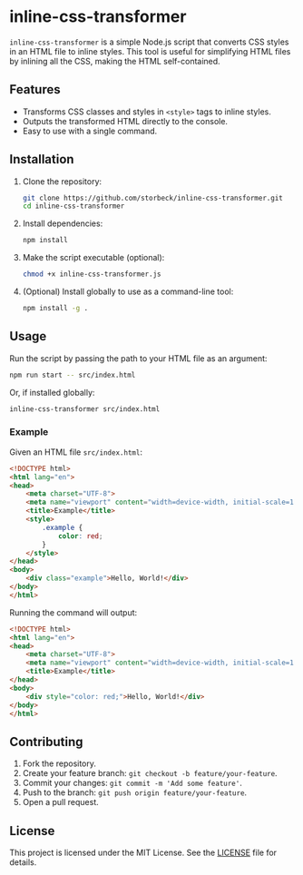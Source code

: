 # inline-css-transformer

`inline-css-transformer` is a simple Node.js script that converts CSS styles in an HTML file to inline styles. This tool is useful for simplifying HTML files by inlining all the CSS, making the HTML self-contained.

## Features

- Transforms CSS classes and styles in `<style>` tags to inline styles.
- Outputs the transformed HTML directly to the console.
- Easy to use with a single command.

## Installation

1. Clone the repository:

   ```bash
   git clone https://github.com/storbeck/inline-css-transformer.git
   cd inline-css-transformer
   ```

2. Install dependencies:

   ```bash
   npm install
   ```

3. Make the script executable (optional):

   ```bash
   chmod +x inline-css-transformer.js
   ```

4. (Optional) Install globally to use as a command-line tool:

   ```bash
   npm install -g .
   ```

## Usage

Run the script by passing the path to your HTML file as an argument:

```bash
npm run start -- src/index.html
```

Or, if installed globally:

```bash
inline-css-transformer src/index.html
```

### Example

Given an HTML file `src/index.html`:

```html
<!DOCTYPE html>
<html lang="en">
<head>
    <meta charset="UTF-8">
    <meta name="viewport" content="width=device-width, initial-scale=1.0">
    <title>Example</title>
    <style>
        .example {
            color: red;
        }
    </style>
</head>
<body>
    <div class="example">Hello, World!</div>
</body>
</html>
```

Running the command will output:

```html
<!DOCTYPE html>
<html lang="en">
<head>
    <meta charset="UTF-8">
    <meta name="viewport" content="width=device-width, initial-scale=1.0">
    <title>Example</title>
</head>
<body>
    <div style="color: red;">Hello, World!</div>
</body>
</html>
```

## Contributing

1. Fork the repository.
2. Create your feature branch: `git checkout -b feature/your-feature`.
3. Commit your changes: `git commit -m 'Add some feature'`.
4. Push to the branch: `git push origin feature/your-feature`.
5. Open a pull request.

## License

This project is licensed under the MIT License. See the [LICENSE](LICENSE) file for details.
